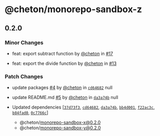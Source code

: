 # @cheton/monorepo-sandbox-z

## 0.2.0

### Minor Changes

- feat: export subtract function by [@cheton](https://github.com/cheton) in [#17](https://github.com/cheton/monorepo-release-changesets/pull/17)

- feat: export the divide function by [@cheton](https://github.com/cheton) in [#13](https://github.com/cheton/monorepo-release-changesets/pull/13)

### Patch Changes

- update packages [#4](https://github.com/cheton/monorepo-release-changesets/pull/4) by [@cheton](https://github.com/cheton) in [`cd64682`](https://github.com/cheton/monorepo-release-changesets/commit/cd64682b5770154adb8910e88fe912a93bf3de67)
  null

- update README.md [#5](https://github.com/cheton/monorepo-release-changesets/pull/5) by [@cheton](https://github.com/cheton) in [`da3a74b`](https://github.com/cheton/monorepo-release-changesets/commit/da3a74b864e55a77cf997c2216121b1d757c225c)
  null
- Updated dependencies [[`37d73f3`](https://github.com/cheton/monorepo-release-changesets/commit/37d73f395a490f351b948f864bd82d636fb2a3ef), [`cd64682`](https://github.com/cheton/monorepo-release-changesets/commit/cd64682b5770154adb8910e88fe912a93bf3de67), [`da3a74b`](https://github.com/cheton/monorepo-release-changesets/commit/da3a74b864e55a77cf997c2216121b1d757c225c), [`bb4d001`](https://github.com/cheton/monorepo-release-changesets/commit/bb4d001b7a76c770fb6ee6c5b38ced2381accf58), [`f22ac3c`](https://github.com/cheton/monorepo-release-changesets/commit/f22ac3cc7f44728de48655bf97ad16590d156d70), [`b84fad0`](https://github.com/cheton/monorepo-release-changesets/commit/b84fad0fffb8b2164cee4dbbe1f37ec6a3ad6eb1), [`0c7766c`](https://github.com/cheton/monorepo-release-changesets/commit/0c7766c5be8154f9e5266dabac824c8b8e1ca284)]
  - @cheton/monorepo-sandbox-x@0.2.0
  - @cheton/monorepo-sandbox-y@0.2.0

